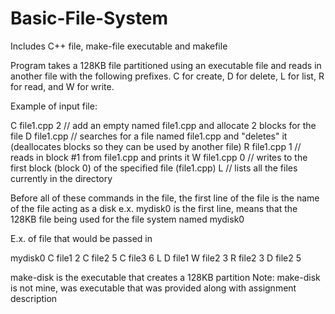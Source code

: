 # Basic-File-System
Includes C++ file, make-file executable and makefile

Program takes a 128KB file partitioned using an executable file and reads in another file with the following prefixes. C for create, D for delete, L for list,
R for read, and W for write.

Example of input file:

C file1.cpp 2 // add an empty named file1.cpp and allocate 2 blocks for the file
D file1.cpp // searches for a file named file1.cpp and "deletes" it (deallocates blocks so they can be used by another file)
R file1.cpp 1 // reads in block #1 from file1.cpp and prints it
W file1.cpp 0 // writes to the first block (block 0) of the specified file (file1.cpp)
L // lists all the files currently in the directory

Before all of these commands in the file, the first line of the file is the name of the file acting as a disk
e.x. mydisk0 is the first line, means that the 128KB file being used for the file system named mydisk0

E.x. of file that would be passed in

mydisk0
C file1 2
C file2 5
C file3 6
L
D file1
W file2 3
R file2 3
D file2 5

make-disk is the executable that creates a 128KB partition
Note: make-disk is not mine, was executable that was provided along with assignment description

